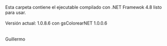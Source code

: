 Esta carpeta contiene el ejecutable compilado con .NET Framewok 4.8 listo para usar.<br>
<br>
Versión actual: 1.0.8.6 con gsColorearNET 1.0.0.6<br>
<br>
<br>
Guillermo
